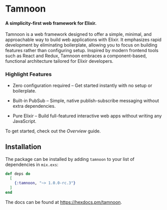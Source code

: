 # Tamnoon

#### A simplicity-first web framework for Elixir.

Tamnoon is a web framework designed to offer a simple, minimal, and approachable way to build web applications with Elixir. It emphasizes rapid development by eliminating boilerplate, allowing you to focus on building features rather than configuring setup. Inspired by modern frontend tools such as React and Redux, Tamnoon embraces a component-based, functional architecture tailored for Elixir developers.

### Highlight Features

* Zero configuration required – Get started instantly with no setup or boilerplate.

* Built-in PubSub – Simple, native publish-subscribe messaging without extra dependencies.

* Pure Elixir – Build full-featured interactive web apps without writing any JavaScript.


To get started, check out the _Overview_ guide.

## Installation

The package can be installed by adding `tamnoon` to your list of dependencies in `mix.exs`:

```elixir
def deps do
  [
    {:tamnoon, "~> 1.0.0-rc.3"}
  ]
end
```

The docs can be found at <https://hexdocs.pm/tamnoon>.

